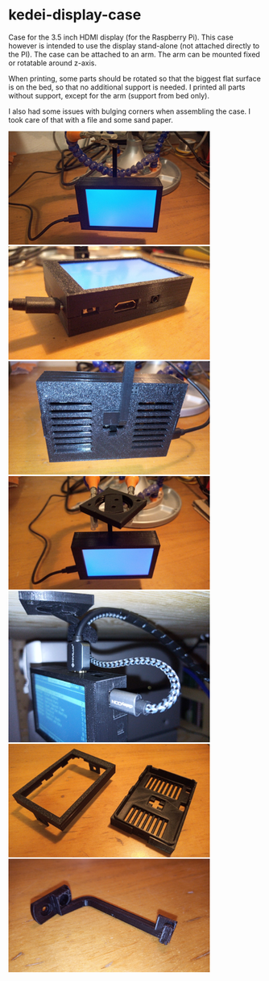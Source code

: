 # kedei-display-case

Case for the 3.5 inch HDMI display (for the Raspberry Pi).
This case however is intended to use the display stand-alone (not attached directly to the PI). 
The case can be attached to an arm.
The arm can be mounted fixed or rotatable around z-axis.

When printing, some parts should be rotated so that the biggest flat surface is
on the bed, so that no additional support is needed.
I printed all parts without support, except for the arm (support from bed only).

I also had some issues with bulging corners when assembling the case. I took care of that with a file and some sand paper.

<img alt="case with arm" src="img/case_1.jpg" width=400>
<img alt="case" src="img/case_2.jpg" width=400>
<img alt="case back" src="img/case_3.jpg" width=400>
<img alt="case with rotatable mount" src="img/case_4.jpg" width=400>
<img alt="case real live example" src="img/case_5.jpg" width=400>
<img alt="parts" src="img/parts_1.jpg" width=400>
<img alt="parts" src="img/parts_2.jpg" width=400>
